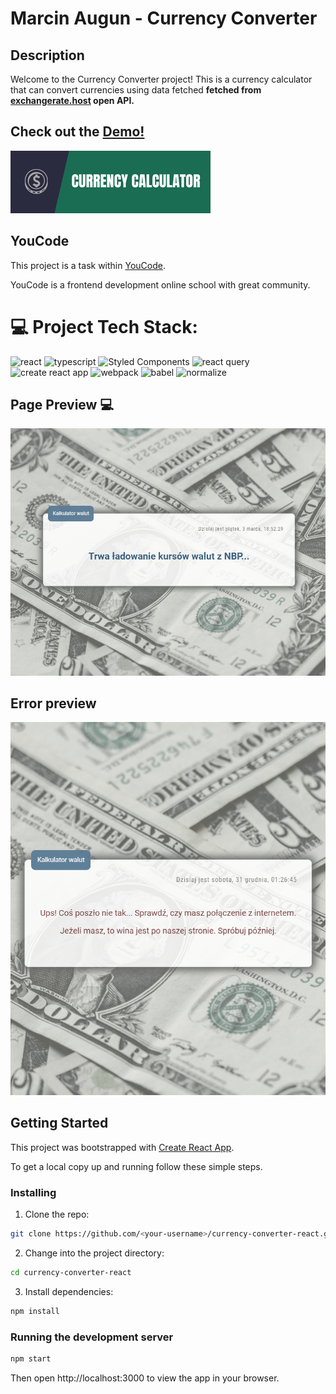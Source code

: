 # Marcin Augun - Currency Converter

## Description

Welcome to the Currency Converter project! This is a currency calculator that can convert currencies using data fetched **fetched from [exchangerate.host](https://exchangerate.host/#/) open API.**

## Check out the [Demo!](https://marcin10lw.github.io/currency-converter-react/)

[![](readmeIcon.png)](https://marcin10lw.github.io/currency-converter-react/)

## YouCode

This project is a task within [YouCode](https://youcode.pl/zostawiam-maila/).

YouCode is a frontend development online school with great community.

# 💻 Project Tech Stack:

![react](https://img.shields.io/badge/React-61DAFB.svg?style=for-the-badge&logo=React&logoColor=black)
![typescript](https://img.shields.io/badge/TypeScript-3178C6.svg?style=for-the-badge&logo=TypeScript&logoColor=white)
![Styled Components](https://img.shields.io/badge/styled--components-DB7093?style=for-the-badge&logo=styled-components&logoColor=white)
![react query](https://img.shields.io/badge/React%20Query-FF4154.svg?style=for-the-badge&logo=React-Query&logoColor=white)
![create react app](https://img.shields.io/badge/Create%20React%20App-09D3AC.svg?style=for-the-badge&logo=Create-React-App&logoColor=white)
![webpack](https://img.shields.io/badge/Webpack-8DD6F9.svg?style=for-the-badge&logo=Webpack&logoColor=black)
![babel](https://img.shields.io/badge/Babel-F9DC3E.svg?style=for-the-badge&logo=Babel&logoColor=black)
![normalize](https://img.shields.io/badge/Normalize.css-E3695F.svg?style=for-the-badge&logo=normalizedotcss&logoColor=white)

## Page Preview 💻

![](currency-converter-react-desktop.gif)

## Error preview

![](error-preview.png)

## Getting Started

This project was bootstrapped with [Create React App](https://github.com/facebook/create-react-app).

To get a local copy up and running follow these simple steps.

### Installing

1. Clone the repo:

```bash
git clone https://github.com/<your-username>/currency-converter-react.git
```

2. Change into the project directory:

```bash
cd currency-converter-react
```

3. Install dependencies:

```bash
npm install
```

### Running the development server

```bash
npm start
```

Then open http://localhost:3000 to view the app in your browser.
